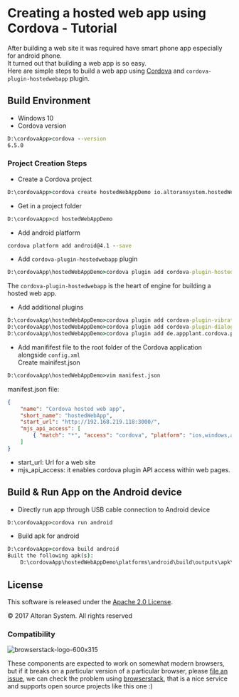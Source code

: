 Creating a hosted web app using Cordova - Tutorial
====================================

After building a web site it was required have smart phone app especially for android phone.  
It turned out that building a web app is so easy.  
Here are simple steps to build a web app using [Cordova][cordova] and `cordova-plugin-hostedwebapp` plugin.

## Build Environment
* Windows 10
* Cordova version
```cmd
D:\cordovaApp>cordova --version
6.5.0
```

### Project Creation Steps
* Create a Cordova project
```cmd
D:\cordovaApp>cordova create hostedWebAppDemo io.altoransystem.hostedWebApp HostedWebAppDemo
```
* Get in a project folder
```cmd
D:\cordovaApp>cd hostedWebAppDemo
```
* Add android platform
```cmd
cordova platform add android@4.1 --save
```
* Add `cordova-plugin-hostedwebapp` plugin
```cmd
D:\cordovaApp\hostedWebAppDemo>cordova plugin add cordova-plugin-hostedwebapp --save
```
The `cordova-plugin-hostedwebapp` is the heart of engine for building a hosted web app.
* Add additional plugins
```cmd
D:\cordovaApp\hostedWebAppDemo>cordova plugin add cordova-plugin-vibration --save
D:\cordovaApp\hostedWebAppDemo>cordova plugin add cordova-plugin-dialogs --save
D:\cordovaApp\hostedWebAppDemo>cordova plugin add de.appplant.cordova.plugin.local-notification --save
```
* Add manififest file to the root folder of the Cordova application alongside `config.xml`  
Create mainifest.json
```cmd
D:\cordovaApp\hostedWebAppDemo>vim manifest.json
```
manifest.json file:
```json
{
	"name": "Cordova hosted web app",
	"short_name": "hostedWebApp",
	"start_url": "http://192.168.219.118:3000/",
	"mjs_api_access": [
		{ "match": "*", "access": "cordova", "platform": "ios,windows,android" }
	]
}
```
 * start_url: Url for a web site
 * mjs_api_access: it enables cordova plugin API access within web pages.
## Build & Run App on the Android device
* Directly run app through USB cable connection to Android device
```cmd
D:\cordovaApp>cordova run android
```
* Build apk for android
```cmd
D:\cordovaApp>cordova build android
Built the following apk(s):
    D:\cordovaApp\hostedWebAppDemo\platforms\android\build\outputs\apk\android-debug.apk
```
## License

This software is released under the [Apache 2.0 License][apache2_license].

© 2017 Altoran System. All rights reserved

[cordova]: https://cordova.apache.org
[apache2_license]: http://opensource.org/licenses/Apache-2.0

### Compatibility

![browserstack-logo-600x315](https://user-images.githubusercontent.com/7760/34738829-7327ddc4-f561-11e7-97e2-2fe0474eaf05.png)

These components are expected to work on somewhat modern browsers, but if it breaks on a particular version of a particular browser, please [file an issue](https://github.com/huukhai87/hostedWebAppDemo/issues), we can check the problem using [browserstack](http://browserstack.com/), that is a nice service and supports open source projects like this one :)
